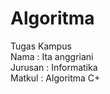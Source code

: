 # Algoritma<br>
Tugas Kampus<br>
Nama : Ita anggriani<br> 
Jurusan : Informatika<br>
Matkul : Algoritma C+<br>
